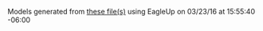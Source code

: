 Models generated from [these file(s)](https://raw.github.com/sparkfun/EL_Sequencer/caa7c841fb75421631dae26a53f7b1fe7e82d3e4/Hardware/EL_Sequencer.brd) using EagleUp on 03/23/16 at 15:55:40 -06:00

